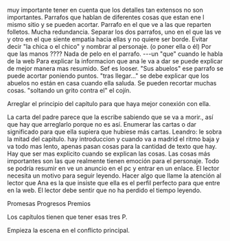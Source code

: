 muy importante tener en cuenta que los detalles tan extensos no son importantes. Parrafos que hablan de diferentes cosas que estan ene l mismo sitio y se pueden acortar.
Parrafo en el que ve a las que reparten folletos. Mucha redundancia. Separar los dos parrafos, uno en el que las ve y otro en el que siente empatia hacia ellas y no quiere ser borde.
Evitar decir "la chica o el chico" y nombrar al personaje. (o poner ella o él)
Por que las manos ????
Nada de pelo en el parrafo.
---un "que" cuando le habla de la web
Para explicar la informacion que ana le va a dar se puede explicar de mejor manera mas resumido.
Sef es looser.
"Sus abuelos" ese parrafo se puede acortar poniendo puntos.
"tras llegar..." se debe explicar que los abuelos no están en casa cuando ella saluda.
Se pueden recortar muchas cosas.
"soltando un grito contra el" el cojín.

Arreglar el principio del capítulo para que haya mejor conexión con ella.

La carta del padre parece que la escribe sabiendo que se va a morir., así que hay que arreglarlo porque no es así.  Enumerar las cartas o dar significado para que ella supiera que hubiese más cartas.
Leandro: le sobra la mitad del capitulo. hay introduccion y cuando va a madrid el ritmo baja y va todo mas lento, apenas pasan cosas para la cantidad de texto que hay. Hay que ser mas explicito cuando se explican las cosas. Las cosas más importantes son las que realmente tienen emoción para el personaje.  Todo se podría resumir en ve un anuncio en el pc y entrar en un enlace. El lector necesita un motivo para seguir leyendo. Hacer algo que llame la atención al lector que Ana es la que insiste que ella es el perfil perfecto para que entre en la web. El lector debe sentir que no ha perdido el tiempo leyendo.

Promesas
Progresos
Premios

Los capítulos tienen que tener esas tres P.

Empieza la escena en el conflicto principal.